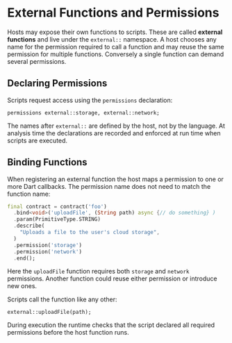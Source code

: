 # External Functions and Permissions

Hosts may expose their own functions to scripts. These are called **external functions** and live under the `external::` namespace. A host chooses any name for the permission required to call a function and may reuse the same permission for multiple functions. Conversely a single function can demand several permissions.

## Declaring Permissions

Scripts request access using the `permissions` declaration:

```dscript
permissions external::storage, external::network;
```

The names after `external::` are defined by the host, not by the language. At analysis time the declarations are recorded and enforced at run time when scripts are executed.

## Binding Functions

When registering an external function the host maps a permission to one or more Dart callbacks. The permission name does not need to match the function name:

```dart
final contract = contract('foo')
  .bind<void>('uploadFile', (String path) async {// do something} )
  .param(PrimitiveType.STRING)
  .describe(
    "Uploads a file to the user's cloud storage",
  )
  .permission('storage')
  .permission('network')
  .end();
```

Here the `uploadFile` function requires both `storage` and `network` permissions. Another function could reuse either permission or introduce new ones.

Scripts call the function like any other:

```dscript
external::uploadFile(path);
```

During execution the runtime checks that the script declared all required permissions before the host function runs.
